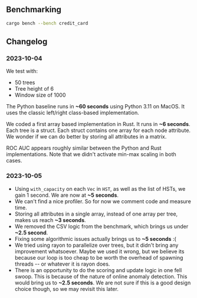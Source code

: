 ## Benchmarking

```sh
cargo bench --bench credit_card
```

## Changelog

### 2023-10-04

We test with:

- 50 trees
- Tree height of 6
- Window size of 1000

The Python baseline runs in **~60 seconds** using Python 3.11 on MacOS. It uses the classic left/right class-based implementation.

We coded a first array based implementation in Rust. It runs in **~6 seconds**. Each tree is a struct. Each struct contains one array for each node attribute. We wonder if we can do better by storing all attributes in a matrix.

ROC AUC appears roughly similar between the Python and Rust implementations. Note that we didn't activate min-max scaling in both cases.

### 2023-10-05

- Using `with_capacity` on each `Vec` in `HST`, as well as the list of HSTs, we gain 1 second. We are now at **~5 seconds**.
- We can't find a nice profiler. So for now we comment code and measure time.
- Storing all attributes in a single array, instead of one array per tree, makes us reach **~3 seconds**.
- We removed the CSV logic from the benchmark, which brings us under **~2.5 second**.
- Fixing some algorithmic issues actually brings us to **~5 seconds** :(
- We tried using rayon to parallelize over trees, but it didn't bring any improvement whatsoever. Maybe we used it wrong, but we believe its because our loop is too cheap to be worth the overhead of spawning threads -- or whatever it is rayon does.
- There is an opportunity to do the scoring and update logic in one fell swoop. This is because of the nature of online anomaly detection. This would bring us to **~2.5 seconds**. We are not sure if this is a good design choice though, so we may revisit this later.
